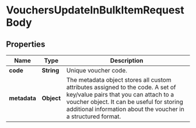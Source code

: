 

# VouchersUpdateInBulkItemRequestBody


## Properties

| Name | Type | Description |
|------------ | ------------- | ------------- |
|**code** | **String** | Unique voucher code. |
|**metadata** | **Object** | The metadata object stores all custom attributes assigned to the code. A set of key/value pairs that you can attach to a voucher object. It can be useful for storing additional information about the voucher in a structured format. |



